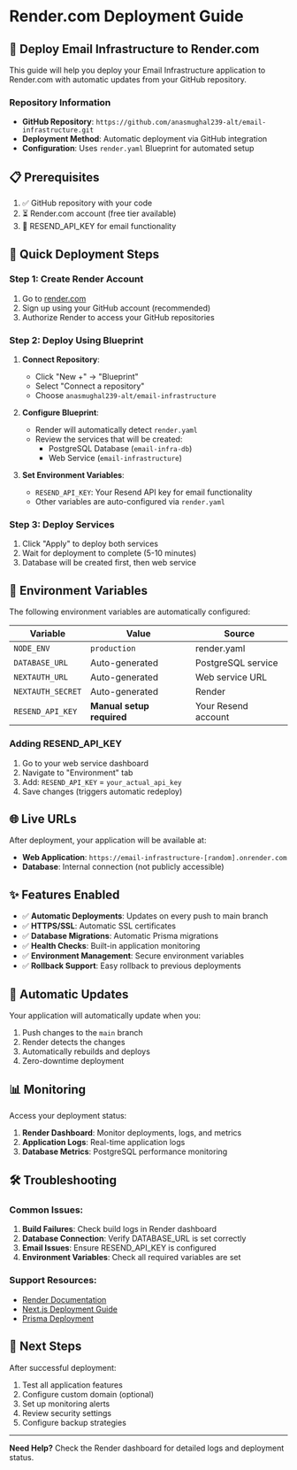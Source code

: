 # Render.com Deployment Guide

## 🚀 Deploy Email Infrastructure to Render.com

This guide will help you deploy your Email Infrastructure application to Render.com with automatic updates from your GitHub repository.

### Repository Information
- **GitHub Repository**: `https://github.com/anasmughal239-alt/email-infrastructure.git`
- **Deployment Method**: Automatic deployment via GitHub integration
- **Configuration**: Uses `render.yaml` Blueprint for automated setup

## 📋 Prerequisites

1. ✅ GitHub repository with your code
2. ⏳ Render.com account (free tier available)
3. 🔑 RESEND_API_KEY for email functionality

## 🎯 Quick Deployment Steps

### Step 1: Create Render Account
1. Go to [render.com](https://render.com)
2. Sign up using your GitHub account (recommended)
3. Authorize Render to access your GitHub repositories

### Step 2: Deploy Using Blueprint
1. **Connect Repository**:
   - Click "New +" → "Blueprint"
   - Select "Connect a repository"
   - Choose `anasmughal239-alt/email-infrastructure`

2. **Configure Blueprint**:
   - Render will automatically detect `render.yaml`
   - Review the services that will be created:
     - PostgreSQL Database (`email-infra-db`)
     - Web Service (`email-infrastructure`)

3. **Set Environment Variables**:
   - `RESEND_API_KEY`: Your Resend API key for email functionality
   - Other variables are auto-configured via `render.yaml`

### Step 3: Deploy Services
1. Click "Apply" to deploy both services
2. Wait for deployment to complete (5-10 minutes)
3. Database will be created first, then web service

## 🔧 Environment Variables

The following environment variables are automatically configured:

| Variable | Value | Source |
|----------|-------|--------|
| `NODE_ENV` | `production` | render.yaml |
| `DATABASE_URL` | Auto-generated | PostgreSQL service |
| `NEXTAUTH_URL` | Auto-generated | Web service URL |
| `NEXTAUTH_SECRET` | Auto-generated | Render |
| `RESEND_API_KEY` | **Manual setup required** | Your Resend account |

### Adding RESEND_API_KEY
1. Go to your web service dashboard
2. Navigate to "Environment" tab
3. Add: `RESEND_API_KEY` = `your_actual_api_key`
4. Save changes (triggers automatic redeploy)

## 🌐 Live URLs

After deployment, your application will be available at:
- **Web Application**: `https://email-infrastructure-[random].onrender.com`
- **Database**: Internal connection (not publicly accessible)

## ✨ Features Enabled

- ✅ **Automatic Deployments**: Updates on every push to main branch
- ✅ **HTTPS/SSL**: Automatic SSL certificates
- ✅ **Database Migrations**: Automatic Prisma migrations
- ✅ **Health Checks**: Built-in application monitoring
- ✅ **Environment Management**: Secure environment variables
- ✅ **Rollback Support**: Easy rollback to previous deployments

## 🔄 Automatic Updates

Your application will automatically update when you:
1. Push changes to the `main` branch
2. Render detects the changes
3. Automatically rebuilds and deploys
4. Zero-downtime deployment

## 📊 Monitoring

Access your deployment status:
1. **Render Dashboard**: Monitor deployments, logs, and metrics
2. **Application Logs**: Real-time application logs
3. **Database Metrics**: PostgreSQL performance monitoring

## 🛠️ Troubleshooting

### Common Issues:
1. **Build Failures**: Check build logs in Render dashboard
2. **Database Connection**: Verify DATABASE_URL is set correctly
3. **Email Issues**: Ensure RESEND_API_KEY is configured
4. **Environment Variables**: Check all required variables are set

### Support Resources:
- [Render Documentation](https://render.com/docs)
- [Next.js Deployment Guide](https://nextjs.org/docs/deployment)
- [Prisma Deployment](https://www.prisma.io/docs/guides/deployment)

## 🎉 Next Steps

After successful deployment:
1. Test all application features
2. Configure custom domain (optional)
3. Set up monitoring alerts
4. Review security settings
5. Configure backup strategies

---

**Need Help?** Check the Render dashboard for detailed logs and deployment status.